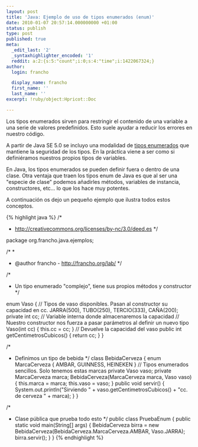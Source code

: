 ```yaml
---
layout: post
title: 'Java: Ejemplo de uso de tipos enumerados (enum)'
date: 2010-01-07 20:57:14.000000000 +01:00
status: publish
type: post
published: true
meta:
  _edit_last: '2'
  _syntaxhighlighter_encoded: '1'
  reddit: a:2:{s:5:"count";i:0;s:4:"time";i:1422067324;}
author:
  login: francho

  display_name: francho
  first_name: ''
  last_name: ''
excerpt: !ruby/object:Hpricot::Doc

---
```

Los tipos enumerados sirven para restringir el contenido de una variable a una serie de valores predefinidos. Esto suele ayudar a reducir los errores en nuestro código.

A partir de Java SE 5.0 se incluyo una modalidad de <a href="http://java.sun.com/docs/books/tutorial/java/javaOO/enum.html">tipos enumerados</a> que mantiene la seguridad de los tipos. En la práctica viene a ser como si definiéramos nuestros propios tipos de variables.

En Java, los tipos enumerados se pueden definir fuera o dentro de una clase. Otra ventaja que traen los tipos enum de Java es que al ser una "especie de clase" podemos añadirles métodos, variables de instancia, constructores, etc... lo que los hace muy potentes.

A continuación os dejo un pequeño ejemplo que ilustra todos estos conceptos.

{% highlight java %}
/*
 *   http://creativecommons.org/licenses/by-nc/3.0/deed.es
 */
 
package org.francho.java.ejemplos;

/*
 *
 * @author francho - http://francho.org/lab/
 */
 
/*
 * Un tipo enumerado &quot;complejo&quot;, tiene sus propios métodos y constructor
 */
 
enum Vaso {
    // Tipos de vaso disponibles. Pasan al constructor su capacidad en cc.
    JARRA(500), TUBO(250), TERCIO(333), CAÑA(200);
    private int cc; // Variable interna donde almacenaremos la capacidad
    // Nuestro constructor nos fuerza a pasar parámetros al definir un nuevo tipo
    Vaso(int cc) {
        this.cc = cc;
    }
    // Devuelve la capacidad del vaso
    public int getCentimetrosCubicos() {
        return cc;
    }
}

/*
 * Definimos un tipo de bebida
 */
class BebidaCerveza {
    enum MarcaCerveza { AMBAR, GUINNESS, HEINEKEN } // Tipos enumerados sencillos. Solo tenemos estas marcas
    private Vaso vaso;
    private MarcaCerveza marca;
    BebidaCerveza(MarcaCerveza marca, Vaso vaso) {
        this.marca = marca;
        this.vaso = vaso;
    }
    public void servir() {
        System.out.println("Sirviendo " + vaso.getCentimetrosCubicos() + "cc. de cerveza " + marca);
    }
}

/*
 * Clase pública que prueba todo esto
 */
public class PruebaEnum {
    public static void main(String[] args) {
        BebidaCerveza birra = new BebidaCerveza(BebidaCerveza.MarcaCerveza.AMBAR, Vaso.JARRA);
        birra.servir();
    }
}
{% endhighlight %}
